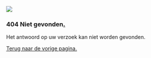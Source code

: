 <!DOCTYPE HTML>
<html><head><meta charset="utf-8"><meta http-equiv="X-UA-Compatible" content="IE=edge"><meta name="viewport" content="width=device-width, initial-scale=1.0"><title>404 Niet gevonden</title><link rel="stylesheet" type="text/css" href="/css/bootstrap.min.css?version=1.23.1-SNAPSHOT"><link rel="stylesheet" type="text/css" href="/css/dataTables.bootstrap.min.css?version=1.23.1-SNAPSHOT"><link rel="stylesheet" type="text/css" href="/css/ldt-theme.min.css?version=1.23.1-SNAPSHOT"><script type="text/javascript" src="/js/jquery-3.1.1.min.js?version=1.23.1-SNAPSHOT"></script><script type="text/javascript" src="/js/jquery.dataTables.min.js?version=1.23.1-SNAPSHOT"></script><script type="text/javascript" src="/js/dataTables.bootstrap.min.js?version=1.23.1-SNAPSHOT"></script><script type="text/javascript" src="/js/bootstrap.min.js?version=1.23.1-SNAPSHOT"></script><script type="text/javascript" language="javascript" charset="utf-8">
				var elmo_language = {language:{info:"_START_ tot _END_ van _TOTAL_ resultaten",search:"Zoeken:",lengthMenu:"Toon _MENU_ rijen",zeroRecords:"Niets gevonden",infoEmpty: "Geen resultaten",paginate:{first:"Eerste",previous:"Vorige",next:"Volgende",last:"Laatste"}},paging:true,searching:true,info:true}
			</script></head><body><div id="page"><div class="content"><div class="container hidden-xs"><div class="row text-center"><img src="/images/ldt-logo.png"></div></div><div class="container"><div class="row"><div class="panel panel-primary"><div class="panel-heading"><h3 class="panel-title">404 Niet gevonden<a href="#" onclick="document.getElementById('errors').className = 'row';">.</a></h3></div><div class="panel-body"><p>Het antwoord op uw verzoek kan niet worden gevonden.</p><a href="#" class="btn btn-default" onclick="window.history.back();">Terug naar de vorige pagina.</a></div></div></div></div></div></div></body></html>